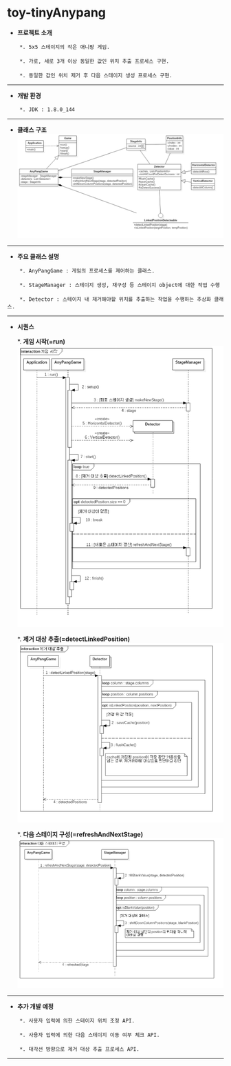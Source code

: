 # toy-tinyAnypang

* **프로젝트 소개**
```
	*. 5x5 스테이지의 작은 애니팡 게임.
	
	*. 가로, 세로 3개 이상 동일한 값인 위치 추출 프로세스 구현.
	
	*. 동일한 값인 위치 제거 후 다음 스테이지 생성 프로세스 구현.
```

---

* **개발 환경**
```
	*. JDK : 1.8.0_144
```

---

* **클래스 구조**
![](/images/class.png)

---

* **주요 클래스 설명**
```
	*. AnyPangGame : 게임의 프로세스를 제어하는 클래스.
	
	*. StageManager : 스테이지 생성, 재구성 등 스테이지 object에 대한 작업 수행
	
	*. Detector : 스테이지 내 제거해야할 위치를 추출하는 작업을 수행하는 추상화 클래스.
```

---

* **시퀀스**

	*. **게임 시작(=run)**
	![](/images/sequence_run.png)
	
	
	
	*. **제거 대상 추출(=detectLinkedPosition)**
	![](/images/sequence_detectLinkedPosition.png)
	
	*. **다음 스테이지 구성(=refreshAndNextStage)**
	![](/images/sequence_refreshAndNextStage.png)

---

* **추가 개발 예정**
```
	*. 사용자 입력에 의한 스테이지 위치 조정 API.
	
	*. 사용자 입력에 의한 다음 스테이지 이동 여부 체크 API.
	
	*. 대각선 방향으로 제거 대상 추출 프로세스 API.
```

---
